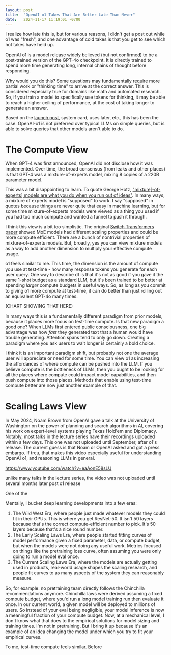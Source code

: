 ```yaml
---
layout: post
title:  "OpenAI o1 Takes That Are Better Late Than Never"
date:   2024-11-17 11:19:01 -0700
---
```


I realize how late this is, but for various reasons, I didn't get a post out while o1 was "fresh",
and one advantage of cold takes is that you get to see which hot takes have held up.

OpenAI o1 is a model release widely believed (but not confirmed) to be a post-trained version
of the GPT-4o checkpoint. It is directly trained to spend more time generating long, internal
chains of thought before responding.

Why would you do this? Some questions may fundamentally require more partial work or "thinking time"
to arrive at the correct answer. This is considered especially true for domains like math and
automated research. So, if you train a model to specifically use tokens for thinking, it may be able
to reach a higher ceiling of performance, at the cost of taking longer to generate an answer.

Based on the [launch post](https://openai.com/index/learning-to-reason-with-llms/), system card,
uses later, etc., this has been the case. OpenAI-o1 is not preferred over typical LLMs on simple
queries, but is able to solve queries that other models aren't able to do.


# The Compute View

When GPT-4 was first announced, OpenAI did not disclose how it was implemented. Over time, the
broad consensus (from leaks and other places) is that GPT-4 was a mixture-of-experts model,
mixing 8 copies of a 220B parameter model.

This was a bit disappointing to learn. To quote George Hotz, ["mixture[-of-experts] models are what you do when you run out of ideas"](https://www.youtube.com/watch?v=WJWHIZoBOj8).
In many ways, a mixture of experts model is "supposed" to work. I say "supposed" in quotes because
things are never quite that easy in machine learning, but for some time mixture-of-experts models
were viewed as a thing you used if you had too much compute and wanted a funnel to push it through.

I think this view is a bit too simplistic. The original [Switch Transformers paper](https://arxiv.org/abs/2101.03961)
showed MoE models had different scaling properties and could be more compute efficient. There are
a bunch of nontrivial properties of mixture-of-experts models. But, broadly, yes you can view
mixture models as a way to add another dimension to multiply your effective compute usage.

o1 feels similar to me. This time, the dimension is the amount of compute you use at test-time - how
many response tokens you generate for each user query. One way to describe o1 is that it's not as
good if you gave it the same 1-shot budget as a standard LLM, but it's been trained to be better
at spending *larger* compute budgets in useful ways. So, as long as you commit to giving o1 more
compute at test-time, it can do better than just rolling out an equivalent GPT-4o many times.

(CHART SHOWING THAT HERE)

In many ways this is a fundamentally different paradigm from prior models, because it places
more focus on test-time compute. Is that new paradigm a good one? When
LLMs first entered public consciousness, one big advantage was how *fast* they generated text that
a human would have trouble generating. Attention spans tend to only go down. Creating a paradigm
where you ask users to wait longer is certainly a bold choice.

I think it is an important paradigm shift, but probably not one the average user will appreciate
or need for some time. You can view o1 as increasing the affordances of where compute can be pushed
into the LLM. If you believe compute is the bottleneck of LLMs, then you ought to be looking for
all the places where compute could impact model capabilities, and then push compute into those
places. Methods that enable using test-time compute better are now just another example of that.


# Scaling Laws View

In May 2024, Noam Brown from OpenAI gave a talk at the University of Washington on the power of planning and search algorithms
in AI, covering his work on expert-level systems playing Texas Hold'em and Diplomacy. Notably,
most talks in the lecture series have their recordings uploaded within a few days. This one
was not uploaded until September, after o1's release. The current guess is that Noam or OpenAI
asked and got a press embargo. If treu, that makes this video especially useful for understanding
OpenAI o1, and reasoning LLMs in general.

https://www.youtube.com/watch?v=eaAonE58sLU

unlike many talks in the lecture series, the video was not uploaded until several months later
post o1 release

One of the 

Mentally, I bucket deep learning
developments into a few eras:

1. The Wild West Era, where people just made whatever models they could fit in their GPUs. This
is where you get ResNet-50. It isn't 50 layers because that's the correct compute-efficient number to pick.
It's 50 layers because that's a nice round number.
2. The Early Scaling Laws Era, where people started fitting curves of model performance given a fixed
parameter, data, or compute budget, but when the models were not doing any useful work. Metrics focused on
things like the pretraining loss curve, often assuming you were only going to run a model eval once.
3. The Current Scaling Laws Era, where the models are actually getting used in products, real-world
usage shapes the scaling research, and people fit curves to as many aspects of the system they can
reasonably measure.

So, for example: no pretraining team directly follows the Chinchilla recommendations
anymore. Chinchilla laws were derived assuming a fixed compute budget, where you'd run a long model training run then
evaluate it once. In our current world, a given model will be deployed to millions of users. So instead of
your eval being negligible, your model inference is now a meaningful fraction of your compute
budget. Now, at a mechanical level, I don't know what that does to the empirical solutions for model sizing and
training times. I'm not in pretraining. But I bring it up because it's an example of an idea changing
the model under which you try to fit your empirical curves.

To me, test-time compute feels similar. Before
